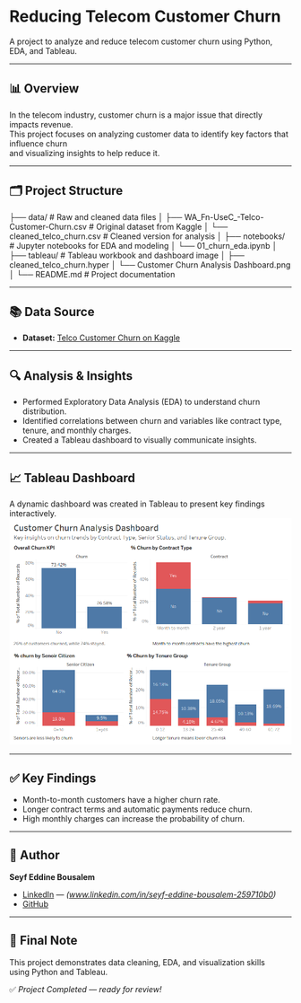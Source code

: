 # Reducing Telecom Customer Churn

A project to analyze and reduce telecom customer churn using Python, EDA, and Tableau.

---

## 📊 Overview

In the telecom industry, customer churn is a major issue that directly impacts revenue.  
This project focuses on analyzing customer data to identify key factors that influence churn  
and visualizing insights to help reduce it.

---

## 🗂️ Project Structure

├── data/ # Raw and cleaned data files
│ ├── WA_Fn-UseC_-Telco-Customer-Churn.csv # Original dataset from Kaggle
│ └── cleaned_telco_churn.csv # Cleaned version for analysis
│
├── notebooks/ # Jupyter notebooks for EDA and modeling
│ └── 01_churn_eda.ipynb
│
├── tableau/ # Tableau workbook and dashboard image
│ ├── cleaned_telco_churn.hyper
│ └── Customer Churn Analysis Dashboard.png
│
└── README.md # Project documentation

---

## 📚 Data Source

- **Dataset:** [Telco Customer Churn on Kaggle](https://www.kaggle.com/datasets/blastchar/telco-customer-churn)

---

## 🔍 Analysis & Insights

- Performed Exploratory Data Analysis (EDA) to understand churn distribution.
- Identified correlations between churn and variables like contract type, tenure, and monthly charges.
- Created a Tableau dashboard to visually communicate insights.

---

## 📈 Tableau Dashboard

A dynamic dashboard was created in Tableau to present key findings interactively.  
![Customer Churn Analysis Dashboard](tableau/Customer%20Churn%20Analysis%20Dashboard.png)

---

## ✅ Key Findings

- Month-to-month customers have a higher churn rate.
- Longer contract terms and automatic payments reduce churn.
- High monthly charges can increase the probability of churn.

---

## 📌 Author

**Seyf Eddine Bousalem**

- [LinkedIn](https://www.linkedin.com/) — *(www.linkedin.com/in/seyf-eddine-bousalem-259710b0)*
- [GitHub](https://github.com/bousalemseyf)

---

## 🚀 Final Note

This project demonstrates data cleaning, EDA, and visualization skills  
using Python and Tableau.

✅ *Project Completed — ready for review!*

